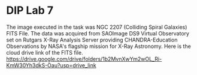 # DIP Lab 7
The image executed in the task was NGC 2207 (Colliding Spiral Galaxies) FITS File. The data was acquired from SAOImage DS9 Virtual Observatory set on Rutgars X-Ray Analysis Server providing CHANDRA-Education Observations by NASA's flagship mission for X-Ray Astronomy. Here is the cloud drive link of the FITS file.
https://drive.google.com/drive/folders/1b2MvnXwYm2wOL_Ri-KmW30Yh3dkS-Oau?usp=drive_link

